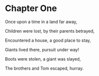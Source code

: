 
# Chapter One

 Once upon a time in a land far away,
 
 Children were lost, by their parents betrayed,
 
 Encountered a house, a good place to stay,
 
 Giants lived there, pursuit under way!
 
 Boots were stolen, a giant was slayed,

 The brothers and Tom escaped, hurray.

